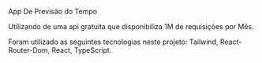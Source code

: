 App De Previsão do Tempo

Utilizando de uma api gratuita que disponibiliza 1M de requisições por Mês.

Foram utilizado as seguintes tecnologias neste projeto: Tailwind, React-Router-Dom, React, TypeScript.